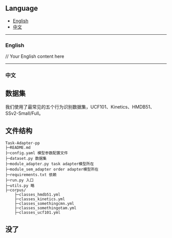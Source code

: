 ## Language

- [English](#english)
- [中文](#中文)

---

### English

// Your English content here

---

### 中文

## 数据集

我们使用了最常见的五个行为识别数据集，UCF101、Kinetics、HMDB51、SSv2-Small/Full。

## 文件结构

```
Task-Adapter-pp
├─README.md
├─config.yaml 模型参数配置文件
├─dataset.py 数据集
├─module_adapter.py task adapter模型所在
├─module_sem_adapter order adapter模型所在
├─requirements.txt 依赖
├─run.py 入口
├─utils.py 略
├─corpus/
	├─classes_hmdb51.yml
	├─classes_kinetics.yml
	├─classes_somethingcmn.yml
	├─classes_somethingotam.yml
	├─classes_ucf101.yml
```

## 没了